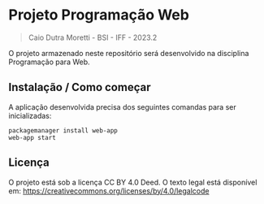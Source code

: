 # Projeto Programação Web
> Caio Dutra Moretti - BSI - IFF - 2023.2

O projeto armazenado neste repositório será desenvolvido na disciplina Programação para Web.

## Instalação / Como começar

A aplicação desenvolvida precisa dos seguintes comandas para ser inicializadas:

```shell
packagemanager install web-app
web-app start
```

## Licença

O projeto está sob a licença CC BY 4.0 Deed.
O texto legal está disponível em: https://creativecommons.org/licenses/by/4.0/legalcode
